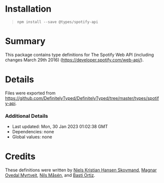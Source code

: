 # Installation
> `npm install --save @types/spotify-api`

# Summary
This package contains type definitions for The Spotify Web API (including changes March 29th 2016) (https://developer.spotify.com/web-api/).

# Details
Files were exported from https://github.com/DefinitelyTyped/DefinitelyTyped/tree/master/types/spotify-api.

### Additional Details
 * Last updated: Mon, 30 Jan 2023 01:02:38 GMT
 * Dependencies: none
 * Global values: none

# Credits
These definitions were written by [Niels Kristian Hansen Skovmand](https://github.com/skovmand), [Magnar Ovedal Myrtveit](https://github.com/Stadly), [Nils Måsén](https://github.com/piksel), and [Basti Ortiz](https://github.com/Some-Dood).
